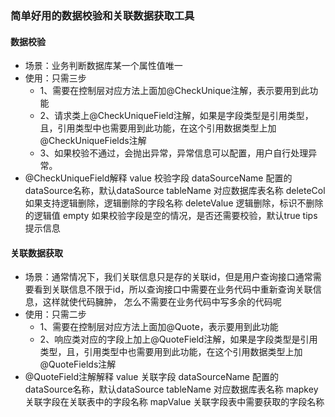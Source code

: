 ### 简单好用的数据校验和关联数据获取工具
#### 数据校验
  - 场景：业务判断数据库某一个属性值唯一
  - 使用：只需三步
    * 1、需要在控制层对应方法上面加@CheckUnique注解，表示要用到此功能
    * 2、请求类上@CheckUniqueField注解，如果是字段类型是引用类型，且，引用类型中也需要用到此功能，在这个引用数据类型上加@CheckUniqueFields注解
    * 3、如果校验不通过，会抛出异常，异常信息可以配置，用户自行处理异常。
  - @CheckUniqueField解释
   value 校验字段
    dataSourceName 配置的dataSource名称，默认dataSource
    tableName 对应数据库表名称
    deleteCol 如果支持逻辑删除，逻辑删除的字段名称
    deleteValue 逻辑删除，标识不删除的逻辑值
    empty 如果校验字段是空的情况，是否还需要校验，默认true
    tips 提示信息
  
#### 关联数据获取
  - 场景：通常情况下，我们关联信息只是存的关联id，但是用户查询接口通常需要看到关联信息不限于id，所以查询接口中需要在业务代码中重新查询关联信息，这样就使代码臃肿，
        怎么不需要在业务代码中写多余的代码呢
  - 使用：只需二步
      * 1、需要在控制层对应方法上面加@Quote，表示要用到此功能
      * 2、响应类对应的字段上加上@QuoteField注解，如果是字段类型是引用类型，且，引用类型中也需要用到此功能，在这个引用数据类型上加@QuoteFields注解
  - @QuoteField注解解释
    value 关联字段
    dataSourceName 配置的dataSource名称，默认dataSource
    tableName 对应数据库表名称
    mapkey 关联字段在关联表中的字段名称
    mapValue 关联字段表中需要获取的字段名称
    
